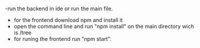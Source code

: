 -run the backend in ide or run the main file.

- for the frontend download npm and install it
- open the command line and run "npm install" on the main directory wich is /tree
- for runing the frontend run "npm start".

